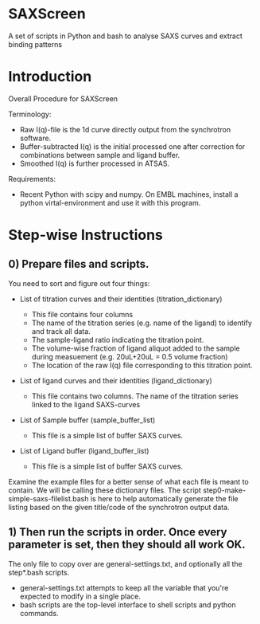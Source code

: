 # SAXScreen
A set of scripts in Python and bash to analyse SAXS curves and extract binding patterns

# Introduction

Overall Procedure for SAXScreen

Terminology:
- Raw I(q)-file is the 1d curve directly output from the synchrotron software.
- Buffer-subtracted I(q) is the initial processed one after correction for combinations between sample and ligand buffer.
- Smoothed I(q) is further processed in ATSAS.

Requirements:
- Recent Python with scipy and numpy. On EMBL machines, install a python virtal-environment and use it with this program.

# Step-wise Instructions

## 0) Prepare files and scripts.

You need to sort and figure out four things:
- List of titration curves and their identities (titration_dictionary)
    - This file contains four columns
    - The name of the titration series (e.g. name of the ligand) to identify and track all data.
    - The sample-ligand ratio indicating the titration point.
    - The volume-wise fraction of ligand aliquot added to the sample during measuement (e.g. 20uL+20uL = 0.5 volume fraction)
    - The location of the raw I(q) file corresponding to this titration point.

- List of ligand curves and their identities    (ligand_dictionary)
    - This file contains two columns. The name of the titration series linked to the ligand SAXS-curves
- List of Sample buffer                         (sample_buffer_list)
    - This file is a simple list of buffer SAXS curves.
- List of Ligand buffer                         (ligand_buffer_list)
    - This file is a simple list of buffer SAXS curves.

Examine the example files for a better sense of what each file is meant to contain.
We will be calling these dictionary files.
The script step0-make-simple-saxs-filelist.bash is here to help
automatically generate the file listing based on the given title/code of the synchrotron output data.

## 1) Then run the scripts in order. Once every parameter is set, then they should all work OK.

The only file to copy over are general-settings.txt, and optionally all the step\*.bash scripts.
- general-settings.txt attempts to keep all the variable that you're expected to modify in a single place.
- bash scripts are the top-level interface to shell scripts and python commands.

